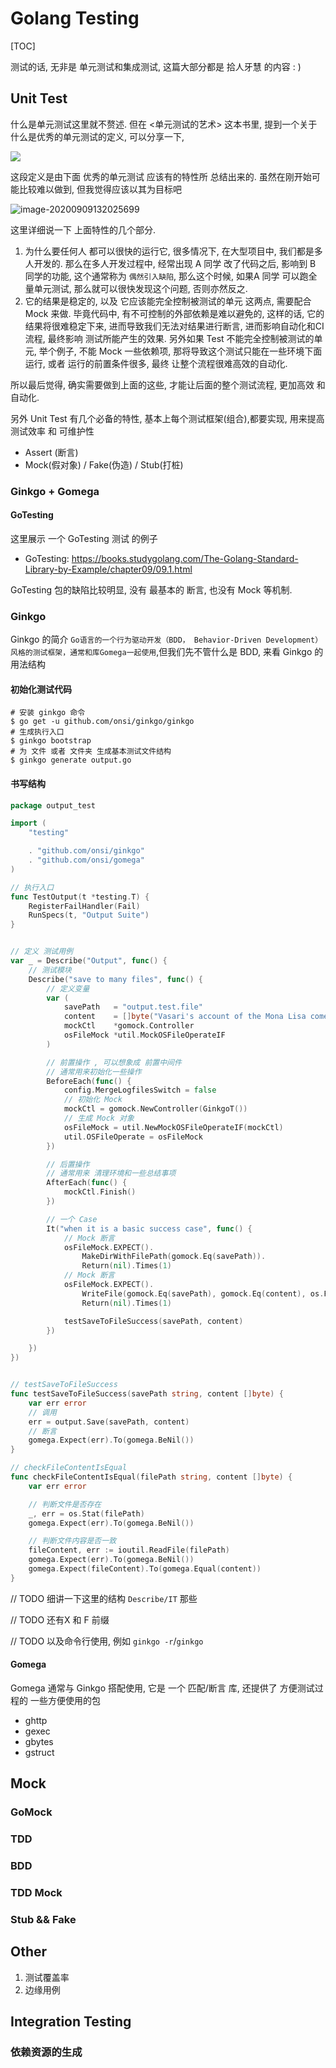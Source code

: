 # Golang Testing

[TOC]

测试的话, 无非是 单元测试和集成测试, 这篇大部分都是 拾人牙慧 的内容 : )

## Unit Test

什么是单元测试这里就不赘述. 但在 <单元测试的艺术> 这本书里, 提到一个关于什么是优秀的单元测试的定义, 可以分享一下, 

![](/home/kurisu/.config/Typora/typora-user-images/image-20200909131853194.png)

这段定义是由下面 优秀的单元测试 应该有的特性所 总结出来的. 虽然在刚开始可能比较难以做到, 但我觉得应该以其为目标吧

![image-20200909132025699](/home/kurisu/.config/Typora/typora-user-images/image-20200909132025699.png)

这里详细说一下 上面特性的几个部分.

1. 为什么要任何人 都可以很快的运行它, 很多情况下, 在大型项目中, 我们都是多人开发的. 那么在多人开发过程中, 经常出现 A 同学 改了代码之后, 影响到 B 同学的功能, 这个通常称为 `偶然引入缺陷`, 那么这个时候, 如果A 同学 可以跑全量单元测试, 那么就可以很快发现这个问题, 否则亦然反之.
2. 它的结果是稳定的, 以及 它应该能完全控制被测试的单元 这两点, 需要配合 Mock 来做. 毕竟代码中, 有不可控制的外部依赖是难以避免的, 这样的话, 它的结果将很难稳定下来, 进而导致我们无法对结果进行断言, 进而影响自动化和CI 流程, 最终影响 测试所能产生的效果. 另外如果 Test 不能完全控制被测试的单元, 举个例子, 不能 Mock 一些依赖项, 那将导致这个测试只能在一些环境下面运行, 或者 运行的前置条件很多, 最终 让整个流程很难高效的自动化.

所以最后觉得, 确实需要做到上面的这些, 才能让后面的整个测试流程, 更加高效 和 自动化.

另外 Unit Test 有几个必备的特性, 基本上每个测试框架(组合),都要实现, 用来提高 测试效率 和 可维护性

*  Assert (断言)
* Mock(假对象) / Fake(伪造) / Stub(打桩)

### Ginkgo + Gomega

#### GoTesting

这里展示 一个 GoTesting 测试 的例子

* GoTesting: https://books.studygolang.com/The-Golang-Standard-Library-by-Example/chapter09/09.1.html

GoTesting 包的缺陷比较明显, 没有 最基本的 断言, 也没有 Mock 等机制.

### Ginkgo

Ginkgo 的简介 `Go语言的一个行为驱动开发（BDD， Behavior-Driven Development）风格的测试框架，通常和库Gomega一起使用`,但我们先不管什么是 BDD, 来看 Ginkgo 的 用法结构

#### 初始化测试代码

```shell
# 安装 ginkgo 命令
$ go get -u github.com/onsi/ginkgo/ginkgo
# 生成执行入口
$ ginkgo bootstrap
# 为 文件 或者 文件夹 生成基本测试文件结构
$ ginkgo generate output.go
```

#### 书写结构

```go
package output_test

import (
	"testing"

	. "github.com/onsi/ginkgo"
	. "github.com/onsi/gomega"
)

// 执行入口
func TestOutput(t *testing.T) {
	RegisterFailHandler(Fail)
	RunSpecs(t, "Output Suite")
}


// 定义 测试用例
var _ = Describe("Output", func() {
    // 测试模块
	Describe("save to many files", func() {
        // 定义变量
		var (
			savePath   = "output.test.file"
			content    = []byte("Vasari's account of the Mona Lisa comes from his biography of Leonardo published in 1550, 31 years after the artist's death. It has long been the best-known source of information on the provenance of the work and identity of the sitter. Leonardo's assistant Salaì, at his death in 1524, owned a portrait which in his personal papers was named la Gioconda, a painting bequeathed to him by Leonardo.")
			mockCtl    *gomock.Controller
			osFileMock *util.MockOSFileOperateIF
		)

        // 前置操作 , 可以想象成 前置中间件
        // 通常用来初始化一些操作
		BeforeEach(func() {
			config.MergeLogfilesSwitch = false
            // 初始化 Mock
			mockCtl = gomock.NewController(GinkgoT())
            // 生成 Mock 对象
			osFileMock = util.NewMockOSFileOperateIF(mockCtl)
			util.OSFileOperate = osFileMock
		})

        // 后置操作
        // 通常用来 清理环境和一些总结事项
		AfterEach(func() {
			mockCtl.Finish()
		})

        // 一个 Case
		It("when it is a basic success case", func() {
            // Mock 断言
			osFileMock.EXPECT().
				MakeDirWithFilePath(gomock.Eq(savePath)).
				Return(nil).Times(1)
            // Mock 断言
			osFileMock.EXPECT().
				WriteFile(gomock.Eq(savePath), gomock.Eq(content), os.FileMode(0644)).
				Return(nil).Times(1)

			testSaveToFileSuccess(savePath, content)
		})

	})
})


// testSaveToFileSuccess
func testSaveToFileSuccess(savePath string, content []byte) {
	var err error
    // 调用
	err = output.Save(savePath, content)
    // 断言
	gomega.Expect(err).To(gomega.BeNil())
}

// checkFileContentIsEqual
func checkFileContentIsEqual(filePath string, content []byte) {
	var err error

	// 判断文件是否存在
	_, err = os.Stat(filePath)
	gomega.Expect(err).To(gomega.BeNil())

	// 判断文件内容是否一致
	fileContent, err := ioutil.ReadFile(filePath)
	gomega.Expect(err).To(gomega.BeNil())
	gomega.Expect(fileContent).To(gomega.Equal(content))
}


```

// TODO 细讲一下这里的结构 `Describe/IT` 那些

// TODO 还有X 和 F 前缀

// TODO 以及命令行使用, 例如 `ginkgo -r`/`ginkgo`

 #### Gomega

Gomega 通常与 Ginkgo 搭配使用, 它是 一个 匹配/断言 库, 还提供了 方便测试过程的 一些方便使用的包

* ghttp
* gexec
* gbytes
* gstruct

## Mock

### GoMock

### TDD

### BDD

### TDD Mock

### Stub && Fake

## Other

1. 测试覆盖率
2. 边缘用例

## Integration Testing

### 依赖资源的生成

